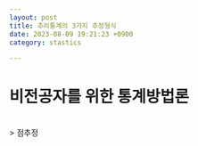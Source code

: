 ```yaml
---
layout: post
title: 추리통계의 3가지 추정형식
date: 2023-08-09 19:21:23 +0900
category: stastics

---
```

# 비전공자를 위한 통계방법론    
<br>
> 점추정  


  
